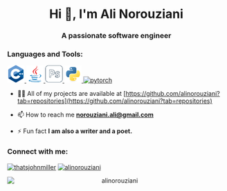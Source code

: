 <h1 align="center">Hi 👋, I'm Ali Norouziani</h1>
<h3 align="center">A passionate software engineer</h3>
<h3 align="left">Languages and Tools:</h3>
<p align="left"> <a href="https://www.w3schools.com/cpp/" target="_blank" rel="noreferrer"> <img src="https://raw.githubusercontent.com/devicons/devicon/master/icons/cplusplus/cplusplus-original.svg" alt="cplusplus" width="40" height="40"/> </a> <a href="https://www.java.com" target="_blank" rel="noreferrer"> <img src="https://raw.githubusercontent.com/devicons/devicon/master/icons/java/java-original.svg" alt="java" width="40" height="40"/> </a> <a href="https://www.photoshop.com/en" target="_blank" rel="noreferrer"> <img src="https://raw.githubusercontent.com/devicons/devicon/master/icons/photoshop/photoshop-line.svg" alt="photoshop" width="40" height="40"/> </a> <a href="https://www.python.org" target="_blank" rel="noreferrer"> <img src="https://raw.githubusercontent.com/devicons/devicon/master/icons/python/python-original.svg" alt="python" width="40" height="40"/> </a> <a href="https://pytorch.org/" target="_blank" rel="noreferrer"> <img src="https://www.vectorlogo.zone/logos/pytorch/pytorch-icon.svg" alt="pytorch" width="40" height="40"/> </a> </p>


- 👨‍💻 All of my projects are available at [https://github.com/alinorouziani?tab=repositories](https://github.com/alinorouziani?tab=repositories)

- 📫 How to reach me **norouziani.ali@gmail.com**

- ⚡ Fun fact **I am also a writer and a poet.**

<h3 align="left">Connect with me:</h3>
<p align="left">
<a href="https://twitter.com/thatsjohnmiller" target="blank"><img align="center" src="https://raw.githubusercontent.com/rahuldkjain/github-profile-readme-generator/master/src/images/icons/Social/twitter.svg" alt="thatsjohnmiller" height="30" width="40" /></a>
<a href="https://instagram.com/alinorouziani" target="blank"><img align="center" src="https://raw.githubusercontent.com/rahuldkjain/github-profile-readme-generator/master/src/images/icons/Social/instagram.svg" alt="alinorouziani" height="30" width="40" /></a>
</p>


<p style="text-align: center;">
    <img src="https://github-readme-streak-stats.herokuapp.com/?user=alinorouziani&" alt="alinorouziani" style="display: block; margin: auto;" />
</p>
